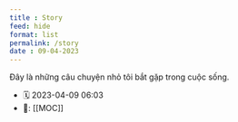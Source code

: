 ```yaml
---
title : Story
feed: hide
format: list
permalink: /story
date : 09-04-2023
---
```


Đây là những câu chuyện nhỏ tôi bắt gặp trong cuộc sống.

- 🗓  2023-04-09 06:03
- 🔗: [[MOC]]

